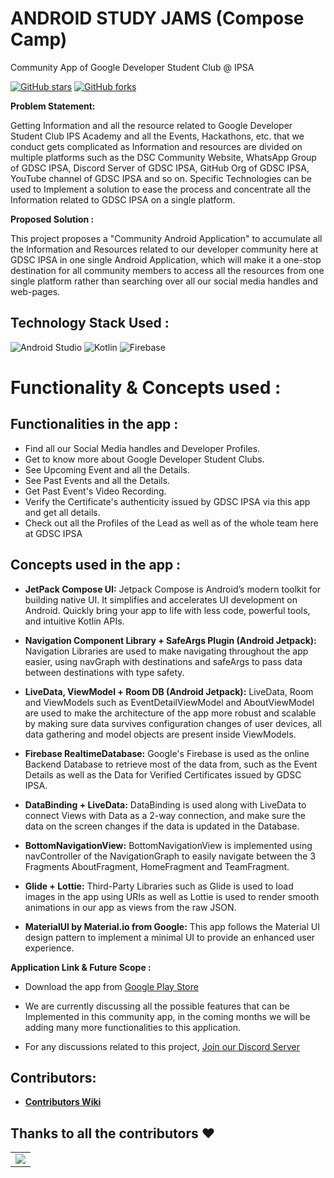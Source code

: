 # ANDROID STUDY JAMS (Compose Camp)

Community App of Google Developer Student Club @ IPSA

<!--[![GitHub license](https://img.shields.io/badge/License-Apache%202.0-blue.svg)](LICENSE)-->
[![GitHub stars](https://img.shields.io/github/stars/MohitGupta121/gdsc-android-ipsa?style=social)](https://github.com/MohitGupta121/gdsc-android-ipsa/stargazers)
[![GitHub forks](https://img.shields.io/github/forks/MohitGupta121/gdsc-android-ipsa?style=social)](https://github.com/MohitGupta121/gdsc-android-ipsa/network/members)

<b> Problem Statement: </b>

Getting Information and all the resource related to Google Developer Student Club IPS Academy and all the Events, Hackathons, etc. that we conduct gets complicated as Information and resources are divided on multiple platforms such as the DSC Community Website, WhatsApp Group of GDSC IPSA, Discord Server of GDSC IPSA, GitHub Org of GDSC IPSA, YouTube channel of GDSC IPSA and so on. Specific Technologies can be used to Implement a solution to ease the process and concentrate all the Information related to GDSC IPSA on a single platform.

<b> Proposed Solution : </b>

This project proposes a "Community Android Application" to accumulate all the Information and Resources related to our developer community here at GDSC IPSA in one single Android Application, which will make it a one-stop destination for all community members to access all the resources from one single platform rather than searching over all our social media handles and web-pages.

<!--<img width="700" alt="sampleimages" src="https://cdn.discordapp.com/attachments/881638762877177858/930102135998263316/unknown.png">
<img width="230" alt="sampleimages" src="https://play-lh.googleusercontent.com/D0TXpAEVitRAJO4SKkBNttqbP9VKE-qCijFL8aMihVbIzhOeQVYY8__GwgnN23_FCJh7=w1920-h929-rw"> <img width="230" alt="sampleimages" src="https://play-lh.googleusercontent.com/N-ZEC3FDJC_nC9B5RDs06YI8S0UrIVvBuxnKkDokNtQzkJHUXT0svwYm--MVlYSSMw=w1920-h929-rw"> <img width="230" alt="sampleimages" src="https://play-lh.googleusercontent.com/0cKOYOfXJfaJ0TdNDYsr5p6wb6-4UrQYG1XJJn67YUL_YZSjTg5_1ST8HHTLvR8x9IE=w1920-h929-rw"> <img width="230" alt="sampleimages" src="https://play-lh.googleusercontent.com/FUfJxnoPn0yybqMcVOmLLFTA78LH9MHzC9lKSL9HdcnfaWJCUIttc53KKcpuw7HLUpM=w1920-h929-rw">-->

## Technology Stack Used :
![Android Studio](https://img.shields.io/badge/Android%20Studio-3DDC84.svg?style=for-the-badge&logo=android-studio&logoColor=white)
![Kotlin](https://img.shields.io/badge/kotlin-%230095D5.svg?style=for-the-badge&logo=kotlin&logoColor=white)
![Firebase](https://img.shields.io/badge/firebase-%23039BE5.svg?style=for-the-badge&logo=firebase)
    	  	
# <b> Functionality & Concepts used : </b>


## Functionalities in the app :

- Find all our Social Media handles and Developer Profiles.
- Get to know more about Google Developer Student Clubs.
- See Upcoming Event and all the Details.
- See Past Events and all the Details.
- Get Past Event's Video Recording.
- Verify the Certificate's authenticity issued by GDSC IPSA via this app and get all details.
- Check out all the Profiles of the Lead as well as of the whole team here at GDSC IPSA

## Concepts used in the app :

- **JetPack Compose UI:** Jetpack Compose is Android’s modern toolkit for building native UI. It simplifies and accelerates UI development on Android. Quickly bring your app to life with less code, powerful tools, and intuitive Kotlin APIs.
- **Navigation Component Library + SafeArgs Plugin (Android Jetpack):** Navigation Libraries are used to make navigating throughout the app easier, using navGraph with destinations and safeArgs to pass data between destinations with type safety.
- **LiveData, ViewModel + Room DB (Android Jetpack):** LiveData, Room and ViewModels such as EventDetailViewModel and AboutViewModel are used to make the architecture of the app more robust and scalable by making sure data survives configuration changes of user devices, all data gathering and model objects are present inside ViewModels.

- **Firebase RealtimeDatabase:** Google's Firebase is used as the online Backend Database to retrieve most of the data from, such as the Event Details as well as the Data for Verified Certificates issued by GDSC IPSA.
- **DataBinding + LiveData:** DataBinding is used along with LiveData to connect Views with Data as a 2-way connection, and make sure the data on the screen changes if the data is updated in the Database.
- **BottomNavigationView:** BottomNavigationView is implemented using navController of the NavigationGraph to easily navigate between the 3 Fragments AboutFragment, HomeFragment and TeamFragment.

- **Glide + Lottie:** Third-Party Libraries such as Glide is used to load images in the app using URIs as well as Lottie is used to render smooth animations in our app as views from the raw JSON.
- **MaterialUI by Material.io from Google:** This app follows the Material UI design pattern to implement a minimal UI to provide an enhanced user experience.

<b> Application Link & Future Scope : </b>

- Download the app from [Google Play Store](https://play.google.com/store/apps/details?id=)

<!--- The app is in the Alpha stage current and is being tested, discussed and developed by the student developers here at GDSC IPSA, the app will be released to the Google Play Store as soon as it's ready for the Beta Release. For now, the app can be downloaded from : [CLICK HERE](https://github.com/DSC-PHCET/gdsc-android-app/releases/download/v1.0.0-alpha/gdsc-phcet-alpha-1.0.0.apk)-->

- We are currently discussing all the possible features that can be Implemented in this community app, in the coming months we will be adding many more functionalities to this application.

- For any discussions related to this project, [Join our Discord Server](https://discord.gg/9AnpSSjs)


<h2>Contributors:</h2> 

* **[Contributors Wiki](https://github.com/MohitGupta121/gdsc-android-ipsa/blob/develop/CODE_OF_CONDUCT.md#contributor-covenant-code-of-conduct)**

## Thanks to all the contributors ❤️

<table>
   <tr>
      <td>
         <a href = "https://github.com/MohitGupta121/gdsc-android-ipsa/graphs/contributors">
         <img src = "https://contrib.rocks/image?repo=MohitGupta121/gdsc-android-ipsa"/>
         </a>
      </td>
   </tr>
</table>
